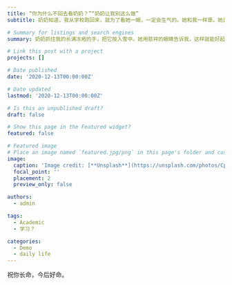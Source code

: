 ```yaml
---
title: “你为什么不回去看奶奶？”“奶奶让我别这么做”
subtitle: 奶奶知道，我从学校跑回来，就为了看她一眼，一定会生气的。她和我一样犟。她比任何人都希望我好。我比谁都想要回去看她一眼，可是又不想她有太重的担子。奶奶能陪我的时间不多了，这是事实。我按奶奶的期望活着也是事实。她觉得学历越高越好，她觉得当官最重要，她觉得我幸福就好。可惜她永远不知道我在为什么争分夺秒。我在为更早的完成她的期望，和她一起继续生活争分夺秒。我在为她能在活着的时候看见我可以有出息的活着争分夺秒。

# Summary for listings and search engines
summary: 奶奶抓住我的长满冻疮的手，把它按入雪中。她用慈祥的眼睛告诉我，这样就能好起来。我早就该记得的，她是求尽“怪力乱神人”都希望我好起来的人。我也想有一双粗糙的大手，可以裹住一个孩子小小的脑袋。  --陽

# Link this post with a project
projects: []

# Date published
date: '2020-12-13T00:00:00Z'

# Date updated
lastmod: '2020-12-13T00:00:00Z'

# Is this an unpublished draft?
draft: false

# Show this page in the Featured widget?
featured: false

# Featured image
# Place an image named `featured.jpg/png` in this page's folder and customize its options here.
image:
  caption: 'Image credit: [**Unsplash**](https://unsplash.com/photos/CpkOjOcXdUY)'
  focal_point: ''
  placement: 2
  preview_only: false

authors:
  - admin

tags:
  - Academic
  - 学习？

categories:
  - Demo
  - daily life
---
```


祝你长命，今后好命。
